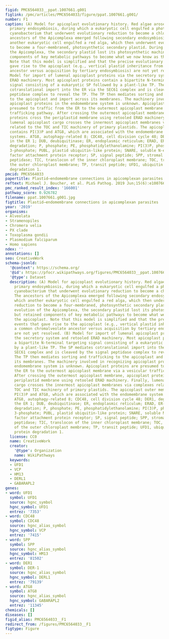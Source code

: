 ```yaml
---
figid: PMC6564033__ppat.1007661.g001
figlink: /pmc/articles/PMC6564033/figure/ppat.1007661.g001/
number: F1
caption: (A) Model for apicoplast evolutionary history. Red algae arose following
  primary endosymbiosis, during which a eukaryotic cell engulfed a photosynthetic
  cyanobacterium that underwent evolutionary reduction to become a chloroplast. The
  ancestors of the Apicomplexa emerged following secondary endosymbiosis, during which
  another eukaryotic cell engulfed a red alga, which then underwent evolutionary reduction
  to become a four-membraned, photosynthetic secondary plastid. During evolution of
  the Apicomplexa, the secondary plastid lost its photosynthetic machinery but retained
  components of key metabolic pathways to become what we now know as the apicoplast.
  Note that this model is simplified and that the precise evolutionary events that
  gave rise to the apicoplast (e.g., vertical plastid inheritance from a common chromalveolate
  ancestor versus acquisition by tertiary endosymbiosis) are not yet resolved. (B)
  Model for import of lumenal apicoplast proteins via the secretory system and retooled
  ERAD machinery. Most apicoplast proteins contain a bipartite N-terminal targeting
  signal consisting of a eukaryotic SP followed by a plant-like TP. The SP mediates
  cotranslational import into the ER via the SEC61 complex and is cleaved by the signal
  peptidase complex to reveal the TP. The TP then mediates sorting and trafficking
  to the apicoplast and import across its membranes. The machinery involved in recognizing
  apicoplast proteins in the endomembrane system is unknown. Apicoplast proteins are
  presumed to traffic from the ER to the outermost apicoplast membrane via a vesicular
  trafficking pathway. After crossing the outermost apicoplast membrane, apicoplast
  proteins cross the periplastid membrane using retooled ERAD machinery. Finally,
  lumenal apicoplast cargo crosses the innermost apicoplast membranes via complexes
  related to the TOC and TIC machinery of primary plastids. The apicoplast outer membrane
  contains PI(3)P and ATG8, which are associated with the endomembrane system in model
  systems. ATG8, autophagy-related 8; CDC48, cell division cycle 48; DER1, degradation
  in the ER 1; DUB, deubiquitinase; ER, endoplasmic reticulum; ERAD, ER-associated
  degradation; P, phosphate; PE, phosphatidylethanolamine; PI(3)P, phosphatidylinositol
  3-phosphate; PUBL, plastid ubiquitin-like protein; SNARE, soluble N-ethylmaleimide–sensitive
  factor attachment protein receptor; SP, signal peptide; SPP, stromal processing
  peptidase; TIC, translocon of the inner chloroplast membrane; TOC, translocon of
  the outer chloroplast membrane; TP, transit peptide; UFD1, ubiquitin fusion protein
  degradation 1.
pmcid: PMC6564033
papertitle: Plastid–endomembrane connections in apicomplexan parasites.
reftext: Michael J. Boucher, et al. PLoS Pathog. 2019 Jun;15(6):e1007661.
pmc_ranked_result_index: '166001'
pathway_score: 0.926782
filename: ppat.1007661.g001.jpg
figtitle: Plastid–endomembrane connections in apicomplexan parasites
year: '2019'
organisms:
- Alveolata
- Stramenopiles
- Chromera velia
- PX clade
- Toxoplasma gondii
- Plasmodium falciparum
- Homo sapiens
ndex: ''
annotations: []
seo: CreativeWork
schema-jsonld:
  '@context': https://schema.org/
  '@id': https://pfocr.wikipathways.org/figures/PMC6564033__ppat.1007661.g001.html
  '@type': Dataset
  description: (A) Model for apicoplast evolutionary history. Red algae arose following
    primary endosymbiosis, during which a eukaryotic cell engulfed a photosynthetic
    cyanobacterium that underwent evolutionary reduction to become a chloroplast.
    The ancestors of the Apicomplexa emerged following secondary endosymbiosis, during
    which another eukaryotic cell engulfed a red alga, which then underwent evolutionary
    reduction to become a four-membraned, photosynthetic secondary plastid. During
    evolution of the Apicomplexa, the secondary plastid lost its photosynthetic machinery
    but retained components of key metabolic pathways to become what we now know as
    the apicoplast. Note that this model is simplified and that the precise evolutionary
    events that gave rise to the apicoplast (e.g., vertical plastid inheritance from
    a common chromalveolate ancestor versus acquisition by tertiary endosymbiosis)
    are not yet resolved. (B) Model for import of lumenal apicoplast proteins via
    the secretory system and retooled ERAD machinery. Most apicoplast proteins contain
    a bipartite N-terminal targeting signal consisting of a eukaryotic SP followed
    by a plant-like TP. The SP mediates cotranslational import into the ER via the
    SEC61 complex and is cleaved by the signal peptidase complex to reveal the TP.
    The TP then mediates sorting and trafficking to the apicoplast and import across
    its membranes. The machinery involved in recognizing apicoplast proteins in the
    endomembrane system is unknown. Apicoplast proteins are presumed to traffic from
    the ER to the outermost apicoplast membrane via a vesicular trafficking pathway.
    After crossing the outermost apicoplast membrane, apicoplast proteins cross the
    periplastid membrane using retooled ERAD machinery. Finally, lumenal apicoplast
    cargo crosses the innermost apicoplast membranes via complexes related to the
    TOC and TIC machinery of primary plastids. The apicoplast outer membrane contains
    PI(3)P and ATG8, which are associated with the endomembrane system in model systems.
    ATG8, autophagy-related 8; CDC48, cell division cycle 48; DER1, degradation in
    the ER 1; DUB, deubiquitinase; ER, endoplasmic reticulum; ERAD, ER-associated
    degradation; P, phosphate; PE, phosphatidylethanolamine; PI(3)P, phosphatidylinositol
    3-phosphate; PUBL, plastid ubiquitin-like protein; SNARE, soluble N-ethylmaleimide–sensitive
    factor attachment protein receptor; SP, signal peptide; SPP, stromal processing
    peptidase; TIC, translocon of the inner chloroplast membrane; TOC, translocon
    of the outer chloroplast membrane; TP, transit peptide; UFD1, ubiquitin fusion
    protein degradation 1.
  license: CC0
  name: CreativeWork
  creator:
    '@type': Organization
    name: WikiPathways
  keywords:
  - UFD1
  - VCP
  - HM13
  - DERL1
  - GABARAPL2
genes:
- word: UFD1
  symbol: UFD1
  source: hgnc_symbol
  hgnc_symbol: UFD1
  entrez: '7353'
- word: CDC48
  symbol: CDC48
  source: hgnc_alias_symbol
  hgnc_symbol: VCP
  entrez: '7415'
- word: SPP
  symbol: SPP
  source: hgnc_alias_symbol
  hgnc_symbol: HM13
  entrez: '81502'
- word: DER1
  symbol: DER-1
  source: hgnc_alias_symbol
  hgnc_symbol: DERL1
  entrez: '79139'
- word: ATG8
  symbol: ATG8
  source: hgnc_alias_symbol
  hgnc_symbol: GABARAPL2
  entrez: '11345'
chemicals: []
diseases: []
figid_alias: PMC6564033__F1
redirect_from: /figures/PMC6564033__F1
figtype: Figure
---
```

